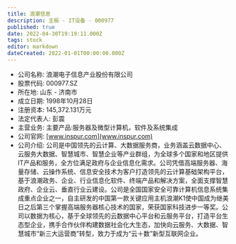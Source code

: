 ```yaml
---
title: 浪潮信息
description: 主板 - IT设备 - 000977
published: true
date: 2022-04-30T19:19:11.000Z
tags: stock
editor: markdown
dateCreated: 2022-01-01T00:00:00.000Z
---
```


- 公司名称: 浪潮电子信息产业股份有限公司
- 股票代码: 000977.SZ
- 所在地: 山东 - 济南市
- 成立日期: 1998年10月28日
- 注册资本: 145,372.131万元
- 法定代表人: 彭震
- 主营业务: 主要产品:服务器及微型计算机，软件及系统集成
- 公司官网: [www.inspur.com](www.inspur.com)
- 公司介绍: 公司是中国领先的云计算、大数据服务商，业务涵盖云数据中心、云服务大数据、智慧城市、智慧企业等产业群组，为全球多个国家和地区提供IT产品和服务，全方位满足政府与企业信息化需求。公司凭借高端服务器、海量存储、云操作系统、信息安全技术为客户打造领先的云计算基础架构平台，基于浪潮政务、企业、行业信息化软件、终端产品和解决方案，全面支撑智慧政府、企业云、垂直行业云建设。公司是全国国家安全可靠计算机信息系统集成重点企业之一，自主研发的中国第一款关键应用主机浪潮K1使中国成为继美日之后第三个掌握高端服务器核心技术的国家，荣获国家科技进步一等奖。公司以数据为核心，基于全球领先的云数据中心平台和云服务平台，打造平台生态型企业，携手合作伙伴构建数据社会化大生态，加快向云服务、大数据、智慧城市“新三大运营商”转型，致力于成为“云＋数”新型互联网企业。


